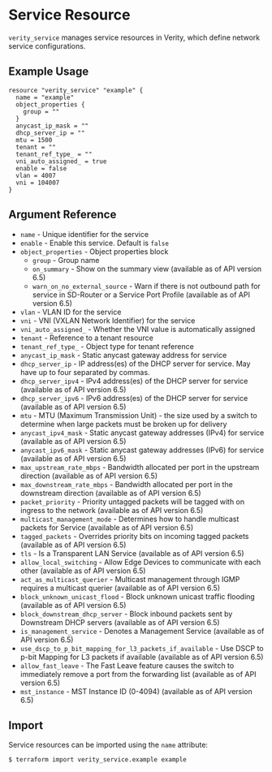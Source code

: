 # Service Resource

`verity_service` manages service resources in Verity, which define network service configurations.

## Example Usage

```hcl
resource "verity_service" "example" {
  name = "example"
  object_properties {
    group = ""
  }
  anycast_ip_mask = ""
  dhcp_server_ip = ""
  mtu = 1500
  tenant = ""
  tenant_ref_type_ = ""
  vni_auto_assigned_ = true
  enable = false
  vlan = 4007
  vni = 104007
}
```

## Argument Reference

* `name` - Unique identifier for the service
* `enable` - Enable this service. Default is `false`
* `object_properties` - Object properties block
  * `group` - Group name
  * `on_summary` - Show on the summary view (available as of API version 6.5)
  * `warn_on_no_external_source` - Warn if there is not outbound path for service in SD-Router or a Service Port Profile (available as of API version 6.5)
* `vlan` - VLAN ID for the service
* `vni` - VNI (VXLAN Network Identifier) for the service
* `vni_auto_assigned_` - Whether the VNI value is automatically assigned
* `tenant` - Reference to a tenant resource
* `tenant_ref_type_` - Object type for tenant reference
* `anycast_ip_mask` - Static anycast gateway address for service
* `dhcp_server_ip` - IP address(es) of the DHCP server for service. May have up to four separated by commas.
* `dhcp_server_ipv4` - IPv4 address(es) of the DHCP server for service (available as of API version 6.5)
* `dhcp_server_ipv6` - IPv6 address(es) of the DHCP server for service (available as of API version 6.5)
* `mtu` - MTU (Maximum Transmission Unit) - the size used by a switch to determine when large packets must be broken up for delivery
* `anycast_ipv4_mask` - Static anycast gateway addresses (IPv4) for service (available as of API version 6.5)
* `anycast_ipv6_mask` - Static anycast gateway addresses (IPv6) for service (available as of API version 6.5)
* `max_upstream_rate_mbps` - Bandwidth allocated per port in the upstream direction (available as of API version 6.5)
* `max_downstream_rate_mbps` - Bandwidth allocated per port in the downstream direction (available as of API version 6.5)
* `packet_priority` - Priority untagged packets will be tagged with on ingress to the network (available as of API version 6.5)
* `multicast_management_mode` - Determines how to handle multicast packets for Service (available as of API version 6.5)
* `tagged_packets` - Overrides priority bits on incoming tagged packets (available as of API version 6.5)
* `tls` - Is a Transparent LAN Service (available as of API version 6.5)
* `allow_local_switching` - Allow Edge Devices to communicate with each other (available as of API version 6.5)
* `act_as_multicast_querier` - Multicast management through IGMP requires a multicast querier (available as of API version 6.5)
* `block_unknown_unicast_flood` - Block unknown unicast traffic flooding (available as of API version 6.5)
* `block_downstream_dhcp_server` - Block inbound packets sent by Downstream DHCP servers (available as of API version 6.5)
* `is_management_service` - Denotes a Management Service (available as of API version 6.5)
* `use_dscp_to_p_bit_mapping_for_l3_packets_if_available` - Use DSCP to p-bit Mapping for L3 packets if available (available as of API version 6.5)
* `allow_fast_leave` - The Fast Leave feature causes the switch to immediately remove a port from the forwarding list (available as of API version 6.5)
* `mst_instance` - MST Instance ID (0-4094) (available as of API version 6.5)

## Import

Service resources can be imported using the `name` attribute:

```
$ terraform import verity_service.example example
```